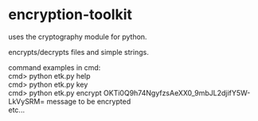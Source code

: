 # encryption-toolkit

uses the cryptography module for python.

encrypts/decrypts files and simple strings.

command examples in cmd:<br>
cmd> python etk.py help<br>
cmd> python etk.py key<br>
cmd> python etk.py encrypt OKTi0Q9h74NgyfzsAeXX0_9mbJL2djifY5W-LkVySRM= message to be encrypted<br>
etc...
